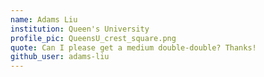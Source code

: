 ```yaml
---
name: Adams Liu 
institution: Queen's University
profile_pic: QueensU_crest_square.png 
quote: Can I please get a medium double-double? Thanks!
github_user: adams-liu
---
```

